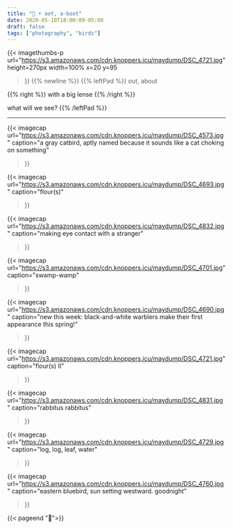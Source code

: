 ```yaml
---
title: "👣 • oot, a·boot"
date: 2020-05-10T18:00:09-05:00
draft: false
tags: ["photography", "birds"]
---
```

{{<
    imagethumbs-p
    url="https://s3.amazonaws.com/cdn.knoppers.icu/maydump/DSC_4721.jpg"
    height=270px
    width=100%
    x=20
    y=95
>}}
{{% newline %}}
{{% leftPad %}}
out, about

{{% right %}}
with a big lense
{{% /right %}}

what will we see?
{{% /leftPad %}}

---


{{<
    imagecap
    url="https://s3.amazonaws.com/cdn.knoppers.icu/maydump/DSC_4573.jpg"
    caption="a gray catbird, aptly named because it sounds like a cat choking on something"
>}}



{{<
    imagecap
    url="https://s3.amazonaws.com/cdn.knoppers.icu/maydump/DSC_4693.jpg"
    caption="flour(s)"
>}}

{{<
    imagecap
    url="https://s3.amazonaws.com/cdn.knoppers.icu/maydump/DSC_4832.jpg"
    caption="making eye contact with a stranger"
>}}

{{<
    imagecap
    url="https://s3.amazonaws.com/cdn.knoppers.icu/maydump/DSC_4701.jpg"
    caption="swamp-wamp"
>}}

{{<
    imagecap
    url="https://s3.amazonaws.com/cdn.knoppers.icu/maydump/DSC_4690.jpg"
    caption="new this week: black-and-white warblers make their first appearance this spring!"
>}}

{{<
    imagecap
    url="https://s3.amazonaws.com/cdn.knoppers.icu/maydump/DSC_4721.jpg"
    caption="flour(s) II"
>}}


{{<
    imagecap
    url="https://s3.amazonaws.com/cdn.knoppers.icu/maydump/DSC_4831.jpg"
    caption="rabbitus rabbitus"
>}}

{{<
    imagecap
    url="https://s3.amazonaws.com/cdn.knoppers.icu/maydump/DSC_4729.jpg"
    caption="log, log, leaf, water"
>}}

{{<
    imagecap
    url="https://s3.amazonaws.com/cdn.knoppers.icu/maydump/DSC_4760.jpg"
    caption="eastern bluebird, sun setting westward. goodnight"
>}}


{{< pageend "🌿">}}

